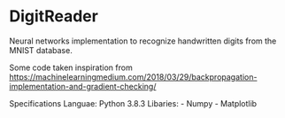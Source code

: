 # DigitReader
Neural networks implementation to recognize handwritten digits from the MNIST database.

Some code taken inspiration from https://machinelearningmedium.com/2018/03/29/backpropagation-implementation-and-gradient-checking/

Specifications
Languae: Python 3.8.3
Libaries:
    - Numpy
    - Matplotlib

